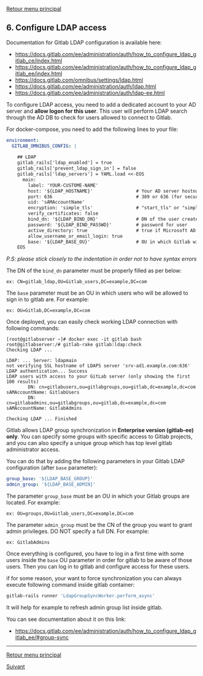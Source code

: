 [Retour menu principal](../README.md)

## 6. Configure LDAP access

Documentation for Gitlab LDAP configuration is available here:

- https://docs.gitlab.com/ee/administration/auth/how_to_configure_ldap_gitlab_ce/index.html
- https://docs.gitlab.com/ee/administration/auth/how_to_configure_ldap_gitlab_ee/index.html
- https://docs.gitlab.com/omnibus/settings/ldap.html
- https://docs.gitlab.com/ee/administration/auth/ldap.html
- https://docs.gitlab.com/ee/administration/auth/ldap-ee.html

To configure LDAP access, you need to add a dedicated account to your AD server and **allow logon for this user**. This user will perform LDAP search through the AD DB to check for users allowed to connect to Gitlab.

For docker-compose, you need to add the following lines to your file:

```yml
environment:
  GITLAB_OMNIBUS_CONFIG: |
        
    ## LDAP
    gitlab_rails['ldap_enabled'] = true
    gitlab_rails['prevent_ldap_sign_in'] = false
    gitlab_rails['ldap_servers'] = YAML.load <<-EOS
      main:
        label: 'YOUR-CUSTOME-NAME'
        host: '${LDAP_HOSTNAME}'                # Your AD server hostname
        port: 636                               # 389 or 636 (for secure)
        uid: 'sAMAccountName'
        encryption: 'simple_tls'                # "start_tls" or "simple_tls" or "plain"
        verify_certificates: false  
        bind_dn: '${LDAP_BIND_DN}'              # DN of the user created to LDAP search your AD server
        password: '${LDAP_BIND_PASSWD}'         # password for user
        active_directory: true                  # true if Microsoft AD
        allow_username_or_email_login: true
        base: '${LDAP_BASE_OU}'                 # OU in which Gitlab will search for users that can access Gitlab
    EOS
```
_P.S: please stick closely to the indentation in order not to have syntax errors_


The DN of the ```bind_dn``` parameter must be properly filled as per below:
```console
ex: CN=gitlab_ldap,OU=Gitlab_users,DC=example,DC=com
```
The ```base``` parameter must be an OU in which users who will be allowed to sign in to gitlab are. For example:
```console
ex: OU=Gitlab,DC=example,DC=com
```

Once deployed, you can easily check working LDAP connection with following commands:
```console
[root@gitlabserver ~]# docker exec -it gitlab bash
root@gitlabserver:/# gitlab-rake gitlab:ldap:check
Checking LDAP ...

LDAP: ... Server: ldapmain
not verifying SSL hostname of LDAPS server 'srv-ad1.example.com:636'
LDAP authentication... Success
LDAP users with access to your GitLab server (only showing the first 100 results)
        DN: cn=gitlabusers,ou=gitlabgroups,ou=gitlab,dc=example,dc=com      sAMAccountName: GitlabUsers
        DN: cn=gitlabadmins,ou=gitlabgroups,ou=gitlab,dc=example,dc=com     sAMAccountName: GitlabAdmins

Checking LDAP ... Finished
```

Gitlab allows LDAP group synchronization in **Enterprise version (gitlab-ee) only**. You can specify some groups with specific access to Gitlab projects, and you can also specify a unique group which has top level gitlab administrator access.

You can do that by adding the following parameters in your Gitlab LDAP configuration (after ```base``` parameter):

```yml
group_base: '${LDAP_BASE_GROUP}'
admin_group: '${LDAP_BASE_ADMIN}'  
```
The parameter ```group_base``` must be an OU in which your Gitlab groups are located. For example:

```console
ex: OU=groups,OU=Gitlab_users,DC=example,DC=com
```

The parameter ```admin_group``` must be the CN of the group you want to grant admin privileges. DO NOT specify a full DN. For example:

```console
ex: GitlabAdmins
```

Once everything is configured, you have to log in a first time with some users inside the ```base``` OU parameter in order for gitlab to be aware of those users.
Then you can log in to gitlab and configure access for these users.

if for some reason, your want to force synchronization you can always execute following command inside gitlab container:

```bash
gitlab-rails runner 'LdapGroupSyncWorker.perform_async'
```

It will help for example to refresh admin group list inside gitlab.

You can see documentation about it on this link:

- https://docs.gitlab.com/ee/administration/auth/how_to_configure_ldap_gitlab_ee/#group-sync


-----------------------------------------------------------------------------------------------------------------------------------

[Retour menu principal](../README.md)


[Suivant](07-Prometheus.md)
